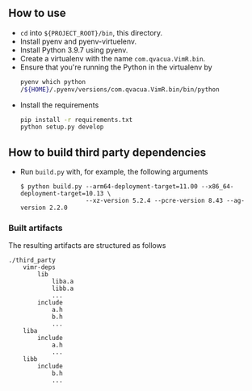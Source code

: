 ## How to use

* `cd` into `${PROJECT_ROOT}/bin`, this directory.
* Install pyenv and pyenv-virtuelenv.
* Install Python 3.9.7 using pyenv.
* Create a virtualenv with the name `com.qvacua.VimR.bin`.
* Ensure that you're running the Python in the virtualenv by
    ```bash
    pyenv which python
    /${HOME}/.pyenv/versions/com.qvacua.VimR.bin/bin/python
    ```
* Install the requirements
    ```bash
    pip install -r requirements.txt
    python setup.py develop
    ```

## How to build third party dependencies

* Run `build.py` with, for example, the following arguments
    ```
    $ python build.py --arm64-deployment-target=11.00 --x86_64-deployment-target=10.13 \
                      --xz-version 5.2.4 --pcre-version 8.43 --ag-version 2.2.0
    ```

### Built artifacts

The resulting artifacts are structured as follows

```
./third_party
    vimr-deps
        lib
            liba.a
            libb.a
            ...
        include
            a.h
            b.h
            ...
    liba
        include
            a.h
            ...
    libb
        include
            b.h
            ...
```
